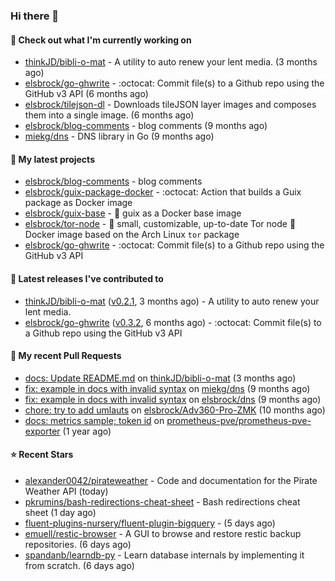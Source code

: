 ### Hi there 👋

#### 👷 Check out what I'm currently working on

- [thinkJD/bibli-o-mat](https://github.com/thinkJD/bibli-o-mat) - A utility to auto renew your lent media. (3 months ago)
- [elsbrock/go-ghwrite](https://github.com/elsbrock/go-ghwrite) - :octocat: Commit file(s) to a Github repo using the GitHub v3 API (6 months ago)
- [elsbrock/tilejson-dl](https://github.com/elsbrock/tilejson-dl) - Downloads tileJSON layer images and composes them into a single image. (6 months ago)
- [elsbrock/blog-comments](https://github.com/elsbrock/blog-comments) - blog comments (9 months ago)
- [miekg/dns](https://github.com/miekg/dns) - DNS library in Go (9 months ago)

#### 🌱 My latest projects

- [elsbrock/blog-comments](https://github.com/elsbrock/blog-comments) - blog comments
- [elsbrock/guix-package-docker](https://github.com/elsbrock/guix-package-docker) - :octocat: Action that builds a Guix package as Docker image
- [elsbrock/guix-base](https://github.com/elsbrock/guix-base) - :whale: guix as a Docker base image
- [elsbrock/tor-node](https://github.com/elsbrock/tor-node) - :rocket: small, customizable, up-to-date Tor node :whale: Docker image based on the Arch Linux `tor` package
- [elsbrock/go-ghwrite](https://github.com/elsbrock/go-ghwrite) - :octocat: Commit file(s) to a Github repo using the GitHub v3 API

#### 🔭 Latest releases I've contributed to

- [thinkJD/bibli-o-mat](https://github.com/thinkJD/bibli-o-mat) ([v0.2.1](https://github.com/thinkJD/bibli-o-mat/releases/tag/v0.2.1), 3 months ago) - A utility to auto renew your lent media.
- [elsbrock/go-ghwrite](https://github.com/elsbrock/go-ghwrite) ([v0.3.2](https://github.com/elsbrock/go-ghwrite/releases/tag/v0.3.2), 6 months ago) - :octocat: Commit file(s) to a Github repo using the GitHub v3 API

#### 🔨 My recent Pull Requests

- [docs: Update README.md](https://github.com/thinkJD/bibli-o-mat/pull/25) on [thinkJD/bibli-o-mat](https://github.com/thinkJD/bibli-o-mat) (3 months ago)
- [fix: example in docs with invalid syntax](https://github.com/miekg/dns/pull/1401) on [miekg/dns](https://github.com/miekg/dns) (9 months ago)
- [fix: example in docs with invalid syntax](https://github.com/elsbrock/dns/pull/1) on [elsbrock/dns](https://github.com/elsbrock/dns) (9 months ago)
- [chore: try to add umlauts](https://github.com/elsbrock/Adv360-Pro-ZMK/pull/1) on [elsbrock/Adv360-Pro-ZMK](https://github.com/elsbrock/Adv360-Pro-ZMK) (10 months ago)
- [docs: metrics sample; token id](https://github.com/prometheus-pve/prometheus-pve-exporter/pull/114) on [prometheus-pve/prometheus-pve-exporter](https://github.com/prometheus-pve/prometheus-pve-exporter) (1 year ago)

#### ⭐ Recent Stars

- [alexander0042/pirateweather](https://github.com/alexander0042/pirateweather) - Code and documentation for the Pirate Weather API (today)
- [pkrumins/bash-redirections-cheat-sheet](https://github.com/pkrumins/bash-redirections-cheat-sheet) - Bash redirections cheat sheet (1 day ago)
- [fluent-plugins-nursery/fluent-plugin-bigquery](https://github.com/fluent-plugins-nursery/fluent-plugin-bigquery) -  (5 days ago)
- [emuell/restic-browser](https://github.com/emuell/restic-browser) - A GUI to browse and restore restic backup repositories. (6 days ago)
- [spandanb/learndb-py](https://github.com/spandanb/learndb-py) - Learn database internals by implementing it from scratch. (6 days ago)

